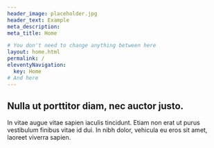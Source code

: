 ```yaml
---
header_image: placeholder.jpg
header_text: Example
meta_description:
meta_title: Home

# You don't need to change anything between here
layout: home.html
permalink: /
eleventyNavigation:
  key: Home
# And here
---
```


## Nulla ut porttitor diam, nec auctor justo.

In vitae augue vitae sapien iaculis tincidunt. Etiam non erat ut purus vestibulum finibus vitae id dui. In nibh dolor, vehicula eu eros sit amet, laoreet viverra sapien.
